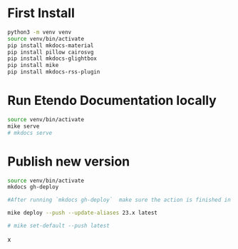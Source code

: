 # First Install

```bash
python3 -m venv venv
source venv/bin/activate
pip install mkdocs-material
pip install pillow cairosvg
pip install mkdocs-glightbox
pip install mike
pip install mkdocs-rss-plugin
```

# Run Etendo Documentation locally

```bash
source venv/bin/activate
mike serve
# mkdocs serve
```

# Publish new version

```bash
source venv/bin/activate
mkdocs gh-deploy 

#After running `mkdocs gh-deploy`  make sure the action is finished in GitHub before running the following command: 

mike deploy --push --update-aliases 23.x latest

# mike set-default --push latest
```
x